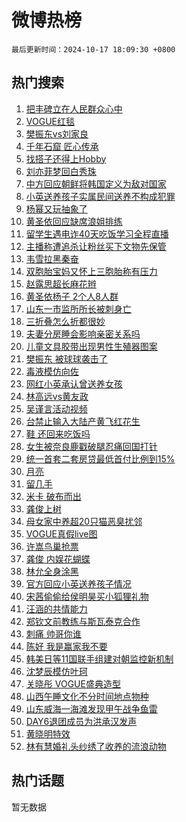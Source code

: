 # 微博热榜

`最后更新时间：2024-10-17 18:09:30 +0800`

## 热门搜索

1. [把丰碑立在人民群众心中](https://m.weibo.cn/search?containerid=100103type%3D1%26t%3D10%26q%3D%23%E6%8A%8A%E4%B8%B0%E7%A2%91%E7%AB%8B%E5%9C%A8%E4%BA%BA%E6%B0%91%E7%BE%A4%E4%BC%97%E5%BF%83%E4%B8%AD%23&stream_entry_id=51&isnewpage=1&extparam=seat%3D1%26pos%3D0%26dgr%3D0%26cate%3D10103%26q%3D%2523%25E6%258A%258A%25E4%25B8%25B0%25E7%25A2%2591%25E7%25AB%258B%25E5%259C%25A8%25E4%25BA%25BA%25E6%25B0%2591%25E7%25BE%25A4%25E4%25BC%2597%25E5%25BF%2583%25E4%25B8%25AD%2523%26c_type%3D51%26filter_type%3Drealtimehot%26stream_entry_id%3D51%26display_time%3D1729159768%26pre_seqid%3D17291597680000382951782)
1. [VOGUE红毯](https://m.weibo.cn/search?containerid=100103type%3D1%26t%3D10%26q%3DVOGUE%E7%BA%A2%E6%AF%AF&stream_entry_id=31&isnewpage=1&extparam=seat%3D1%26c_type%3D31%26realpos%3D1%26flag%3D1%26cate%3D5001%26stream_entry_id%3D31%26pos%3D0%26lcate%3D5001%26q%3DVOGUE%25E7%25BA%25A2%25E6%25AF%25AF%26band_rank%3D1%26filter_type%3Drealtimehot%26dgr%3D0%26display_time%3D1729159768%26pre_seqid%3D17291597680000382951782)
1. [樊振东vs刘家良](https://m.weibo.cn/search?containerid=100103type%3D1%26t%3D10%26q%3D%23%E6%A8%8A%E6%8C%AF%E4%B8%9Cvs%E5%88%98%E5%AE%B6%E8%89%AF%23&stream_entry_id=31&isnewpage=1&extparam=seat%3D1%26c_type%3D31%26realpos%3D2%26flag%3D0%26cate%3D5001%26stream_entry_id%3D31%26pos%3D1%26lcate%3D5001%26q%3D%2523%25E6%25A8%258A%25E6%258C%25AF%25E4%25B8%259Cvs%25E5%2588%2598%25E5%25AE%25B6%25E8%2589%25AF%2523%26band_rank%3D2%26filter_type%3Drealtimehot%26dgr%3D0%26display_time%3D1729159768%26pre_seqid%3D17291597680000382951782)
1. [千年石窟 匠心传承](https://m.weibo.cn/search?containerid=100103type%3D1%26t%3D10%26q%3D%23%E5%8D%83%E5%B9%B4%E7%9F%B3%E7%AA%9F+%E5%8C%A0%E5%BF%83%E4%BC%A0%E6%89%BF%23&stream_entry_id=31&isnewpage=1&extparam=seat%3D1%26c_type%3D31%26realpos%3D3%26flag%3D0%26cate%3D5001%26stream_entry_id%3D31%26pos%3D2%26lcate%3D5001%26q%3D%2523%25E5%258D%2583%25E5%25B9%25B4%25E7%259F%25B3%25E7%25AA%259F%2520%25E5%258C%25A0%25E5%25BF%2583%25E4%25BC%25A0%25E6%2589%25BF%2523%26band_rank%3D3%26filter_type%3Drealtimehot%26dgr%3D0%26display_time%3D1729159768%26pre_seqid%3D17291597680000382951782)
1. [找搭子还得上Hobby](https://m.weibo.cn/search?containerid=100103type%3D1%26t%3D10%26q%3D%23%E6%89%BE%E6%90%AD%E5%AD%90%E8%BF%98%E5%BE%97%E4%B8%8AHobby%23&stream_entry_id=31&isnewpage=1&extparam=seat%3D1%26c_type%3D31%26dgr%3D0%26cate%3D5001%26stream_entry_id%3D31%26pos%3D3%26adid%3D259070%26topic_ad%3D1%26lcate%3D5001%26band_rank%3D4%26is_ad_pos%3D1%26filter_type%3Drealtimehot%26q%3D%2523%25E6%2589%25BE%25E6%2590%25AD%25E5%25AD%2590%25E8%25BF%2598%25E5%25BE%2597%25E4%25B8%258AHobby%2523%26display_time%3D1729159768%26pre_seqid%3D17291597680000382951782)
1. [刘亦菲梦回白秀珠](https://m.weibo.cn/search?containerid=100103type%3D1%26t%3D10%26q%3D%E5%88%98%E4%BA%A6%E8%8F%B2%E6%A2%A6%E5%9B%9E%E7%99%BD%E7%A7%80%E7%8F%A0&stream_entry_id=31&isnewpage=1&extparam=seat%3D1%26c_type%3D31%26realpos%3D4%26flag%3D1%26cate%3D5001%26stream_entry_id%3D31%26pos%3D4%26lcate%3D5001%26q%3D%25E5%2588%2598%25E4%25BA%25A6%25E8%258F%25B2%25E6%25A2%25A6%25E5%259B%259E%25E7%2599%25BD%25E7%25A7%2580%25E7%258F%25A0%26band_rank%3D4%26filter_type%3Drealtimehot%26dgr%3D0%26display_time%3D1729159768%26pre_seqid%3D17291597680000382951782)
1. [中方回应朝鲜将韩国定义为敌对国家](https://m.weibo.cn/search?containerid=100103type%3D1%26t%3D10%26q%3D%23%E4%B8%AD%E6%96%B9%E5%9B%9E%E5%BA%94%E6%9C%9D%E9%B2%9C%E5%B0%86%E9%9F%A9%E5%9B%BD%E5%AE%9A%E4%B9%89%E4%B8%BA%E6%95%8C%E5%AF%B9%E5%9B%BD%E5%AE%B6%23&stream_entry_id=31&isnewpage=1&extparam=seat%3D1%26c_type%3D31%26realpos%3D5%26flag%3D1%26cate%3D5001%26stream_entry_id%3D31%26pos%3D5%26lcate%3D5001%26q%3D%2523%25E4%25B8%25AD%25E6%2596%25B9%25E5%259B%259E%25E5%25BA%2594%25E6%259C%259D%25E9%25B2%259C%25E5%25B0%2586%25E9%259F%25A9%25E5%259B%25BD%25E5%25AE%259A%25E4%25B9%2589%25E4%25B8%25BA%25E6%2595%258C%25E5%25AF%25B9%25E5%259B%25BD%25E5%25AE%25B6%2523%26band_rank%3D5%26filter_type%3Drealtimehot%26dgr%3D0%26display_time%3D1729159768%26pre_seqid%3D17291597680000382951782)
1. [小英送养孩子实属民间送养不构成犯罪](https://m.weibo.cn/search?containerid=100103type%3D1%26t%3D10%26q%3D%23%E5%B0%8F%E8%8B%B1%E9%80%81%E5%85%BB%E5%AD%A9%E5%AD%90%E5%AE%9E%E5%B1%9E%E6%B0%91%E9%97%B4%E9%80%81%E5%85%BB%E4%B8%8D%E6%9E%84%E6%88%90%E7%8A%AF%E7%BD%AA%23&stream_entry_id=31&isnewpage=1&extparam=seat%3D1%26c_type%3D31%26realpos%3D6%26flag%3D1%26cate%3D5001%26stream_entry_id%3D31%26pos%3D6%26lcate%3D5001%26q%3D%2523%25E5%25B0%258F%25E8%258B%25B1%25E9%2580%2581%25E5%2585%25BB%25E5%25AD%25A9%25E5%25AD%2590%25E5%25AE%259E%25E5%25B1%259E%25E6%25B0%2591%25E9%2597%25B4%25E9%2580%2581%25E5%2585%25BB%25E4%25B8%258D%25E6%259E%2584%25E6%2588%2590%25E7%258A%25AF%25E7%25BD%25AA%2523%26band_rank%3D6%26filter_type%3Drealtimehot%26dgr%3D0%26display_time%3D1729159768%26pre_seqid%3D17291597680000382951782)
1. [杨幂又玩抽象了](https://m.weibo.cn/search?containerid=100103type%3D1%26t%3D10%26q%3D%E6%9D%A8%E5%B9%82%E5%8F%88%E7%8E%A9%E6%8A%BD%E8%B1%A1%E4%BA%86&stream_entry_id=31&isnewpage=1&extparam=seat%3D1%26c_type%3D31%26realpos%3D7%26flag%3D1%26cate%3D5001%26stream_entry_id%3D31%26pos%3D7%26lcate%3D5001%26q%3D%25E6%259D%25A8%25E5%25B9%2582%25E5%258F%2588%25E7%258E%25A9%25E6%258A%25BD%25E8%25B1%25A1%25E4%25BA%2586%26band_rank%3D7%26filter_type%3Drealtimehot%26dgr%3D0%26display_time%3D1729159768%26pre_seqid%3D17291597680000382951782)
1. [黄圣依回应缺席浪姐排练](https://m.weibo.cn/search?containerid=100103type%3D1%26t%3D10%26q%3D%E9%BB%84%E5%9C%A3%E4%BE%9D%E5%9B%9E%E5%BA%94%E7%BC%BA%E5%B8%AD%E6%B5%AA%E5%A7%90%E6%8E%92%E7%BB%83&stream_entry_id=31&isnewpage=1&extparam=seat%3D1%26c_type%3D31%26realpos%3D8%26flag%3D1%26cate%3D5001%26stream_entry_id%3D31%26pos%3D8%26lcate%3D5001%26q%3D%25E9%25BB%2584%25E5%259C%25A3%25E4%25BE%259D%25E5%259B%259E%25E5%25BA%2594%25E7%25BC%25BA%25E5%25B8%25AD%25E6%25B5%25AA%25E5%25A7%2590%25E6%258E%2592%25E7%25BB%2583%26band_rank%3D8%26filter_type%3Drealtimehot%26dgr%3D0%26display_time%3D1729159768%26pre_seqid%3D17291597680000382951782)
1. [留学生遇电诈40天吃饭学习全程直播](https://m.weibo.cn/search?containerid=100103type%3D1%26t%3D10%26q%3D%23%E7%95%99%E5%AD%A6%E7%94%9F%E9%81%87%E7%94%B5%E8%AF%8840%E5%A4%A9%E5%90%83%E9%A5%AD%E5%AD%A6%E4%B9%A0%E5%85%A8%E7%A8%8B%E7%9B%B4%E6%92%AD%23&stream_entry_id=31&isnewpage=1&extparam=seat%3D1%26c_type%3D31%26realpos%3D9%26flag%3D0%26cate%3D5001%26stream_entry_id%3D31%26pos%3D9%26lcate%3D5001%26q%3D%2523%25E7%2595%2599%25E5%25AD%25A6%25E7%2594%259F%25E9%2581%2587%25E7%2594%25B5%25E8%25AF%258840%25E5%25A4%25A9%25E5%2590%2583%25E9%25A5%25AD%25E5%25AD%25A6%25E4%25B9%25A0%25E5%2585%25A8%25E7%25A8%258B%25E7%259B%25B4%25E6%2592%25AD%2523%26band_rank%3D9%26filter_type%3Drealtimehot%26dgr%3D0%26display_time%3D1729159768%26pre_seqid%3D17291597680000382951782)
1. [主播称遭追杀让粉丝买下文物先保管](https://m.weibo.cn/search?containerid=100103type%3D1%26t%3D10%26q%3D%23%E4%B8%BB%E6%92%AD%E7%A7%B0%E9%81%AD%E8%BF%BD%E6%9D%80%E8%AE%A9%E7%B2%89%E4%B8%9D%E4%B9%B0%E4%B8%8B%E6%96%87%E7%89%A9%E5%85%88%E4%BF%9D%E7%AE%A1%23&stream_entry_id=31&isnewpage=1&extparam=seat%3D1%26c_type%3D31%26realpos%3D10%26flag%3D1%26cate%3D5001%26stream_entry_id%3D31%26pos%3D10%26lcate%3D5001%26q%3D%2523%25E4%25B8%25BB%25E6%2592%25AD%25E7%25A7%25B0%25E9%2581%25AD%25E8%25BF%25BD%25E6%259D%2580%25E8%25AE%25A9%25E7%25B2%2589%25E4%25B8%259D%25E4%25B9%25B0%25E4%25B8%258B%25E6%2596%2587%25E7%2589%25A9%25E5%2585%2588%25E4%25BF%259D%25E7%25AE%25A1%2523%26band_rank%3D10%26filter_type%3Drealtimehot%26dgr%3D0%26display_time%3D1729159768%26pre_seqid%3D17291597680000382951782)
1. [韦雪拉黑秦奋](https://m.weibo.cn/search?containerid=100103type%3D1%26t%3D10%26q%3D%23%E9%9F%A6%E9%9B%AA%E6%8B%89%E9%BB%91%E7%A7%A6%E5%A5%8B%23&stream_entry_id=31&isnewpage=1&extparam=seat%3D1%26c_type%3D31%26realpos%3D11%26flag%3D1%26cate%3D5001%26stream_entry_id%3D31%26pos%3D11%26lcate%3D5001%26q%3D%2523%25E9%259F%25A6%25E9%259B%25AA%25E6%258B%2589%25E9%25BB%2591%25E7%25A7%25A6%25E5%25A5%258B%2523%26band_rank%3D11%26filter_type%3Drealtimehot%26dgr%3D0%26display_time%3D1729159768%26pre_seqid%3D17291597680000382951782)
1. [双胞胎宝妈又怀上三胞胎称有压力](https://m.weibo.cn/search?containerid=100103type%3D1%26t%3D10%26q%3D%23%E5%8F%8C%E8%83%9E%E8%83%8E%E5%AE%9D%E5%A6%88%E5%8F%88%E6%80%80%E4%B8%8A%E4%B8%89%E8%83%9E%E8%83%8E%E7%A7%B0%E6%9C%89%E5%8E%8B%E5%8A%9B%23&stream_entry_id=31&isnewpage=1&extparam=seat%3D1%26c_type%3D31%26realpos%3D12%26flag%3D1%26cate%3D5001%26stream_entry_id%3D31%26pos%3D12%26lcate%3D5001%26q%3D%2523%25E5%258F%258C%25E8%2583%259E%25E8%2583%258E%25E5%25AE%259D%25E5%25A6%2588%25E5%258F%2588%25E6%2580%2580%25E4%25B8%258A%25E4%25B8%2589%25E8%2583%259E%25E8%2583%258E%25E7%25A7%25B0%25E6%259C%2589%25E5%258E%258B%25E5%258A%259B%2523%26band_rank%3D12%26filter_type%3Drealtimehot%26dgr%3D0%26display_time%3D1729159768%26pre_seqid%3D17291597680000382951782)
1. [赵露思超长麻花辫](https://m.weibo.cn/search?containerid=100103type%3D1%26t%3D10%26q%3D%23%E8%B5%B5%E9%9C%B2%E6%80%9D%E8%B6%85%E9%95%BF%E9%BA%BB%E8%8A%B1%E8%BE%AB%23&stream_entry_id=31&isnewpage=1&extparam=seat%3D1%26c_type%3D31%26realpos%3D13%26flag%3D0%26cate%3D5001%26stream_entry_id%3D31%26pos%3D13%26lcate%3D5001%26q%3D%2523%25E8%25B5%25B5%25E9%259C%25B2%25E6%2580%259D%25E8%25B6%2585%25E9%2595%25BF%25E9%25BA%25BB%25E8%258A%25B1%25E8%25BE%25AB%2523%26band_rank%3D13%26filter_type%3Drealtimehot%26dgr%3D0%26display_time%3D1729159768%26pre_seqid%3D17291597680000382951782)
1. [黄圣依杨子 2个人8人群](https://m.weibo.cn/search?containerid=100103type%3D1%26t%3D10%26q%3D%E9%BB%84%E5%9C%A3%E4%BE%9D%E6%9D%A8%E5%AD%90+2%E4%B8%AA%E4%BA%BA8%E4%BA%BA%E7%BE%A4&stream_entry_id=31&isnewpage=1&extparam=seat%3D1%26c_type%3D31%26realpos%3D14%26flag%3D2%26cate%3D5001%26stream_entry_id%3D31%26pos%3D14%26lcate%3D5001%26q%3D%25E9%25BB%2584%25E5%259C%25A3%25E4%25BE%259D%25E6%259D%25A8%25E5%25AD%2590%25202%25E4%25B8%25AA%25E4%25BA%25BA8%25E4%25BA%25BA%25E7%25BE%25A4%26band_rank%3D14%26filter_type%3Drealtimehot%26dgr%3D0%26display_time%3D1729159768%26pre_seqid%3D17291597680000382951782)
1. [山东一市监所所长被刺身亡](https://m.weibo.cn/search?containerid=100103type%3D1%26t%3D10%26q%3D%23%E5%B1%B1%E4%B8%9C%E4%B8%80%E5%B8%82%E7%9B%91%E6%89%80%E6%89%80%E9%95%BF%E8%A2%AB%E5%88%BA%E8%BA%AB%E4%BA%A1%23&stream_entry_id=31&isnewpage=1&extparam=seat%3D1%26c_type%3D31%26realpos%3D15%26flag%3D0%26cate%3D5001%26stream_entry_id%3D31%26pos%3D15%26lcate%3D5001%26q%3D%2523%25E5%25B1%25B1%25E4%25B8%259C%25E4%25B8%2580%25E5%25B8%2582%25E7%259B%2591%25E6%2589%2580%25E6%2589%2580%25E9%2595%25BF%25E8%25A2%25AB%25E5%2588%25BA%25E8%25BA%25AB%25E4%25BA%25A1%2523%26band_rank%3D15%26filter_type%3Drealtimehot%26dgr%3D0%26display_time%3D1729159768%26pre_seqid%3D17291597680000382951782)
1. [三折叠怎么折都很妙](https://m.weibo.cn/search?containerid=100103type%3D1%26t%3D10%26q%3D%23%E4%B8%89%E6%8A%98%E5%8F%A0%E6%80%8E%E4%B9%88%E6%8A%98%E9%83%BD%E5%BE%88%E5%A6%99%23&stream_entry_id=31&isnewpage=1&extparam=seat%3D1%26c_type%3D31%26realpos%3D16%26flag%3D0%26cate%3D5001%26stream_entry_id%3D31%26pos%3D16%26q%3D%2523%25E4%25B8%2589%25E6%258A%2598%25E5%258F%25A0%25E6%2580%258E%25E4%25B9%2588%25E6%258A%2598%25E9%2583%25BD%25E5%25BE%2588%25E5%25A6%2599%2523%26lcate%3D5001%26adid%3D259329%26band_rank%3D16%26filter_type%3Drealtimehot%26dgr%3D0%26display_time%3D1729159768%26pre_seqid%3D17291597680000382951782)
1. [夫妻分房睡会影响亲密关系吗](https://m.weibo.cn/search?containerid=100103type%3D1%26t%3D10%26q%3D%E5%A4%AB%E5%A6%BB%E5%88%86%E6%88%BF%E7%9D%A1%E4%BC%9A%E5%BD%B1%E5%93%8D%E4%BA%B2%E5%AF%86%E5%85%B3%E7%B3%BB%E5%90%97&stream_entry_id=31&isnewpage=1&extparam=seat%3D1%26c_type%3D31%26realpos%3D17%26flag%3D0%26cate%3D5001%26stream_entry_id%3D31%26pos%3D17%26lcate%3D5001%26q%3D%25E5%25A4%25AB%25E5%25A6%25BB%25E5%2588%2586%25E6%2588%25BF%25E7%259D%25A1%25E4%25BC%259A%25E5%25BD%25B1%25E5%2593%258D%25E4%25BA%25B2%25E5%25AF%2586%25E5%2585%25B3%25E7%25B3%25BB%25E5%2590%2597%26band_rank%3D17%26filter_type%3Drealtimehot%26dgr%3D0%26display_time%3D1729159768%26pre_seqid%3D17291597680000382951782)
1. [儿童文具胶带出现男性生殖器图案](https://m.weibo.cn/search?containerid=100103type%3D1%26t%3D10%26q%3D%23%E5%84%BF%E7%AB%A5%E6%96%87%E5%85%B7%E8%83%B6%E5%B8%A6%E5%87%BA%E7%8E%B0%E7%94%B7%E6%80%A7%E7%94%9F%E6%AE%96%E5%99%A8%E5%9B%BE%E6%A1%88%23&stream_entry_id=31&isnewpage=1&extparam=seat%3D1%26c_type%3D31%26realpos%3D18%26flag%3D0%26cate%3D5001%26stream_entry_id%3D31%26pos%3D18%26lcate%3D5001%26q%3D%2523%25E5%2584%25BF%25E7%25AB%25A5%25E6%2596%2587%25E5%2585%25B7%25E8%2583%25B6%25E5%25B8%25A6%25E5%2587%25BA%25E7%258E%25B0%25E7%2594%25B7%25E6%2580%25A7%25E7%2594%259F%25E6%25AE%2596%25E5%2599%25A8%25E5%259B%25BE%25E6%25A1%2588%2523%26band_rank%3D18%26filter_type%3Drealtimehot%26dgr%3D0%26display_time%3D1729159768%26pre_seqid%3D17291597680000382951782)
1. [樊振东 被球球袭击了](https://m.weibo.cn/search?containerid=100103type%3D1%26t%3D10%26q%3D%E6%A8%8A%E6%8C%AF%E4%B8%9C+%E8%A2%AB%E7%90%83%E7%90%83%E8%A2%AD%E5%87%BB%E4%BA%86&stream_entry_id=31&isnewpage=1&extparam=seat%3D1%26c_type%3D31%26realpos%3D19%26flag%3D0%26cate%3D5001%26stream_entry_id%3D31%26pos%3D19%26lcate%3D5001%26q%3D%25E6%25A8%258A%25E6%258C%25AF%25E4%25B8%259C%2520%25E8%25A2%25AB%25E7%2590%2583%25E7%2590%2583%25E8%25A2%25AD%25E5%2587%25BB%25E4%25BA%2586%26band_rank%3D19%26filter_type%3Drealtimehot%26dgr%3D0%26display_time%3D1729159768%26pre_seqid%3D17291597680000382951782)
1. [毒液模仿向佐](https://m.weibo.cn/search?containerid=100103type%3D1%26t%3D10%26q%3D%23%E6%AF%92%E6%B6%B2%E6%A8%A1%E4%BB%BF%E5%90%91%E4%BD%90%23&stream_entry_id=31&isnewpage=1&extparam=seat%3D1%26c_type%3D31%26realpos%3D20%26flag%3D1%26cate%3D5001%26stream_entry_id%3D31%26pos%3D20%26lcate%3D5001%26q%3D%2523%25E6%25AF%2592%25E6%25B6%25B2%25E6%25A8%25A1%25E4%25BB%25BF%25E5%2590%2591%25E4%25BD%2590%2523%26band_rank%3D20%26filter_type%3Drealtimehot%26dgr%3D0%26display_time%3D1729159768%26pre_seqid%3D17291597680000382951782)
1. [网红小英承认曾送养女孩](https://m.weibo.cn/search?containerid=100103type%3D1%26t%3D10%26q%3D%23%E7%BD%91%E7%BA%A2%E5%B0%8F%E8%8B%B1%E6%89%BF%E8%AE%A4%E6%9B%BE%E9%80%81%E5%85%BB%E5%A5%B3%E5%AD%A9%23&stream_entry_id=31&isnewpage=1&extparam=seat%3D1%26c_type%3D31%26realpos%3D21%26flag%3D2%26cate%3D5001%26stream_entry_id%3D31%26pos%3D21%26lcate%3D5001%26q%3D%2523%25E7%25BD%2591%25E7%25BA%25A2%25E5%25B0%258F%25E8%258B%25B1%25E6%2589%25BF%25E8%25AE%25A4%25E6%259B%25BE%25E9%2580%2581%25E5%2585%25BB%25E5%25A5%25B3%25E5%25AD%25A9%2523%26band_rank%3D21%26filter_type%3Drealtimehot%26dgr%3D0%26display_time%3D1729159768%26pre_seqid%3D17291597680000382951782)
1. [林高远vs黄友政](https://m.weibo.cn/search?containerid=100103type%3D1%26t%3D10%26q%3D%23%E6%9E%97%E9%AB%98%E8%BF%9Cvs%E9%BB%84%E5%8F%8B%E6%94%BF%23&stream_entry_id=31&isnewpage=1&extparam=seat%3D1%26c_type%3D31%26realpos%3D22%26flag%3D1%26cate%3D5001%26stream_entry_id%3D31%26pos%3D22%26lcate%3D5001%26q%3D%2523%25E6%259E%2597%25E9%25AB%2598%25E8%25BF%259Cvs%25E9%25BB%2584%25E5%258F%258B%25E6%2594%25BF%2523%26band_rank%3D22%26filter_type%3Drealtimehot%26dgr%3D0%26display_time%3D1729159768%26pre_seqid%3D17291597680000382951782)
1. [吴谨言活动视频](https://m.weibo.cn/search?containerid=100103type%3D1%26t%3D10%26q%3D%E5%90%B4%E8%B0%A8%E8%A8%80%E6%B4%BB%E5%8A%A8%E8%A7%86%E9%A2%91&stream_entry_id=31&isnewpage=1&extparam=seat%3D1%26c_type%3D31%26realpos%3D23%26flag%3D1%26cate%3D5001%26stream_entry_id%3D31%26pos%3D23%26lcate%3D5001%26q%3D%25E5%2590%25B4%25E8%25B0%25A8%25E8%25A8%2580%25E6%25B4%25BB%25E5%258A%25A8%25E8%25A7%2586%25E9%25A2%2591%26band_rank%3D23%26filter_type%3Drealtimehot%26dgr%3D0%26display_time%3D1729159768%26pre_seqid%3D17291597680000382951782)
1. [台禁止输入大陆产黄飞红花生](https://m.weibo.cn/search?containerid=100103type%3D1%26t%3D10%26q%3D%23%E5%8F%B0%E7%A6%81%E6%AD%A2%E8%BE%93%E5%85%A5%E5%A4%A7%E9%99%86%E4%BA%A7%E9%BB%84%E9%A3%9E%E7%BA%A2%E8%8A%B1%E7%94%9F%23&stream_entry_id=31&isnewpage=1&extparam=seat%3D1%26c_type%3D31%26realpos%3D24%26flag%3D0%26cate%3D5001%26stream_entry_id%3D31%26pos%3D24%26lcate%3D5001%26q%3D%2523%25E5%258F%25B0%25E7%25A6%2581%25E6%25AD%25A2%25E8%25BE%2593%25E5%2585%25A5%25E5%25A4%25A7%25E9%2599%2586%25E4%25BA%25A7%25E9%25BB%2584%25E9%25A3%259E%25E7%25BA%25A2%25E8%258A%25B1%25E7%2594%259F%2523%26band_rank%3D24%26filter_type%3Drealtimehot%26dgr%3D0%26display_time%3D1729159768%26pre_seqid%3D17291597680000382951782)
1. [鞋 还回来吃饭吗](https://m.weibo.cn/search?containerid=100103type%3D1%26t%3D10%26q%3D%E9%9E%8B+%E8%BF%98%E5%9B%9E%E6%9D%A5%E5%90%83%E9%A5%AD%E5%90%97&stream_entry_id=31&isnewpage=1&extparam=seat%3D1%26c_type%3D31%26realpos%3D25%26flag%3D1%26cate%3D5001%26stream_entry_id%3D31%26pos%3D25%26lcate%3D5001%26q%3D%25E9%259E%258B%2520%25E8%25BF%2598%25E5%259B%259E%25E6%259D%25A5%25E5%2590%2583%25E9%25A5%25AD%25E5%2590%2597%26band_rank%3D25%26filter_type%3Drealtimehot%26dgr%3D0%26display_time%3D1729159768%26pre_seqid%3D17291597680000382951782)
1. [女生被奈良鹿戳破腿忍痛回国打针](https://m.weibo.cn/search?containerid=100103type%3D1%26t%3D10%26q%3D%23%E5%A5%B3%E7%94%9F%E8%A2%AB%E5%A5%88%E8%89%AF%E9%B9%BF%E6%88%B3%E7%A0%B4%E8%85%BF%E5%BF%8D%E7%97%9B%E5%9B%9E%E5%9B%BD%E6%89%93%E9%92%88%23&stream_entry_id=31&isnewpage=1&extparam=seat%3D1%26c_type%3D31%26realpos%3D26%26flag%3D0%26cate%3D5001%26stream_entry_id%3D31%26pos%3D26%26lcate%3D5001%26q%3D%2523%25E5%25A5%25B3%25E7%2594%259F%25E8%25A2%25AB%25E5%25A5%2588%25E8%2589%25AF%25E9%25B9%25BF%25E6%2588%25B3%25E7%25A0%25B4%25E8%2585%25BF%25E5%25BF%258D%25E7%2597%259B%25E5%259B%259E%25E5%259B%25BD%25E6%2589%2593%25E9%2592%2588%2523%26band_rank%3D26%26filter_type%3Drealtimehot%26dgr%3D0%26display_time%3D1729159768%26pre_seqid%3D17291597680000382951782)
1. [统一首套二套房贷最低首付比例到15%](https://m.weibo.cn/search?containerid=100103type%3D1%26t%3D10%26q%3D%23%E7%BB%9F%E4%B8%80%E9%A6%96%E5%A5%97%E4%BA%8C%E5%A5%97%E6%88%BF%E8%B4%B7%E6%9C%80%E4%BD%8E%E9%A6%96%E4%BB%98%E6%AF%94%E4%BE%8B%E5%88%B015%25%23&stream_entry_id=31&isnewpage=1&extparam=seat%3D1%26c_type%3D31%26realpos%3D27%26flag%3D0%26cate%3D5001%26stream_entry_id%3D31%26pos%3D27%26lcate%3D5001%26q%3D%2523%25E7%25BB%259F%25E4%25B8%2580%25E9%25A6%2596%25E5%25A5%2597%25E4%25BA%258C%25E5%25A5%2597%25E6%2588%25BF%25E8%25B4%25B7%25E6%259C%2580%25E4%25BD%258E%25E9%25A6%2596%25E4%25BB%2598%25E6%25AF%2594%25E4%25BE%258B%25E5%2588%25B015%2525%2523%26band_rank%3D27%26filter_type%3Drealtimehot%26dgr%3D0%26display_time%3D1729159768%26pre_seqid%3D17291597680000382951782)
1. [月亮](https://m.weibo.cn/search?containerid=100103type%3D1%26t%3D10%26q%3D%E6%9C%88%E4%BA%AE&stream_entry_id=31&isnewpage=1&extparam=seat%3D1%26c_type%3D31%26realpos%3D28%26flag%3D1%26cate%3D5001%26stream_entry_id%3D31%26pos%3D28%26lcate%3D5001%26q%3D%25E6%259C%2588%25E4%25BA%25AE%26band_rank%3D28%26filter_type%3Drealtimehot%26dgr%3D0%26display_time%3D1729159768%26pre_seqid%3D17291597680000382951782)
1. [留几手](https://m.weibo.cn/search?containerid=100103type%3D1%26t%3D10%26q%3D%E7%95%99%E5%87%A0%E6%89%8B&stream_entry_id=31&isnewpage=1&extparam=seat%3D1%26c_type%3D31%26realpos%3D29%26flag%3D1%26cate%3D5001%26stream_entry_id%3D31%26pos%3D29%26lcate%3D5001%26q%3D%25E7%2595%2599%25E5%2587%25A0%25E6%2589%258B%26band_rank%3D29%26filter_type%3Drealtimehot%26dgr%3D0%26display_time%3D1729159768%26pre_seqid%3D17291597680000382951782)
1. [米卡 破布而出](https://m.weibo.cn/search?containerid=100103type%3D1%26t%3D10%26q%3D%E7%B1%B3%E5%8D%A1+%E7%A0%B4%E5%B8%83%E8%80%8C%E5%87%BA&stream_entry_id=31&isnewpage=1&extparam=seat%3D1%26c_type%3D31%26realpos%3D30%26flag%3D1%26cate%3D5001%26stream_entry_id%3D31%26pos%3D30%26lcate%3D5001%26q%3D%25E7%25B1%25B3%25E5%258D%25A1%2520%25E7%25A0%25B4%25E5%25B8%2583%25E8%2580%258C%25E5%2587%25BA%26band_rank%3D30%26filter_type%3Drealtimehot%26dgr%3D0%26display_time%3D1729159768%26pre_seqid%3D17291597680000382951782)
1. [龚俊上树](https://m.weibo.cn/search?containerid=100103type%3D1%26t%3D10%26q%3D%E9%BE%9A%E4%BF%8A%E4%B8%8A%E6%A0%91&stream_entry_id=31&isnewpage=1&extparam=seat%3D1%26c_type%3D31%26realpos%3D31%26flag%3D1%26cate%3D5001%26stream_entry_id%3D31%26pos%3D31%26lcate%3D5001%26q%3D%25E9%25BE%259A%25E4%25BF%258A%25E4%25B8%258A%25E6%25A0%2591%26band_rank%3D31%26filter_type%3Drealtimehot%26dgr%3D0%26display_time%3D1729159768%26pre_seqid%3D17291597680000382951782)
1. [母女家中养超20只猫恶臭扰邻](https://m.weibo.cn/search?containerid=100103type%3D1%26t%3D10%26q%3D%23%E6%AF%8D%E5%A5%B3%E5%AE%B6%E4%B8%AD%E5%85%BB%E8%B6%8520%E5%8F%AA%E7%8C%AB%E6%81%B6%E8%87%AD%E6%89%B0%E9%82%BB%23&stream_entry_id=31&isnewpage=1&extparam=seat%3D1%26c_type%3D31%26realpos%3D32%26flag%3D0%26cate%3D5001%26stream_entry_id%3D31%26pos%3D32%26lcate%3D5001%26q%3D%2523%25E6%25AF%258D%25E5%25A5%25B3%25E5%25AE%25B6%25E4%25B8%25AD%25E5%2585%25BB%25E8%25B6%258520%25E5%258F%25AA%25E7%258C%25AB%25E6%2581%25B6%25E8%2587%25AD%25E6%2589%25B0%25E9%2582%25BB%2523%26band_rank%3D32%26filter_type%3Drealtimehot%26dgr%3D0%26display_time%3D1729159768%26pre_seqid%3D17291597680000382951782)
1. [VOGUE真假live图](https://m.weibo.cn/search?containerid=100103type%3D1%26t%3D10%26q%3D%23VOGUE%E7%9C%9F%E5%81%87live%E5%9B%BE%23&stream_entry_id=31&isnewpage=1&extparam=seat%3D1%26c_type%3D31%26realpos%3D33%26flag%3D1%26cate%3D5001%26stream_entry_id%3D31%26pos%3D33%26lcate%3D5001%26q%3D%2523VOGUE%25E7%259C%259F%25E5%2581%2587live%25E5%259B%25BE%2523%26band_rank%3D33%26filter_type%3Drealtimehot%26dgr%3D0%26display_time%3D1729159768%26pre_seqid%3D17291597680000382951782)
1. [许嵩鸟巢抢票](https://m.weibo.cn/search?containerid=100103type%3D1%26t%3D10%26q%3D%E8%AE%B8%E5%B5%A9%E9%B8%9F%E5%B7%A2%E6%8A%A2%E7%A5%A8&stream_entry_id=31&isnewpage=1&extparam=seat%3D1%26c_type%3D31%26realpos%3D34%26flag%3D1%26cate%3D5001%26stream_entry_id%3D31%26pos%3D34%26lcate%3D5001%26q%3D%25E8%25AE%25B8%25E5%25B5%25A9%25E9%25B8%259F%25E5%25B7%25A2%25E6%258A%25A2%25E7%25A5%25A8%26band_rank%3D34%26filter_type%3Drealtimehot%26dgr%3D0%26display_time%3D1729159768%26pre_seqid%3D17291597680000382951782)
1. [龚俊 内娱花蝴蝶](https://m.weibo.cn/search?containerid=100103type%3D1%26t%3D10%26q%3D%E9%BE%9A%E4%BF%8A+%E5%86%85%E5%A8%B1%E8%8A%B1%E8%9D%B4%E8%9D%B6&stream_entry_id=31&isnewpage=1&extparam=seat%3D1%26c_type%3D31%26realpos%3D35%26flag%3D0%26cate%3D5001%26stream_entry_id%3D31%26pos%3D35%26lcate%3D5001%26q%3D%25E9%25BE%259A%25E4%25BF%258A%2520%25E5%2586%2585%25E5%25A8%25B1%25E8%258A%25B1%25E8%259D%25B4%25E8%259D%25B6%26band_rank%3D35%26filter_type%3Drealtimehot%26dgr%3D0%26display_time%3D1729159768%26pre_seqid%3D17291597680000382951782)
1. [林允全身涂黑](https://m.weibo.cn/search?containerid=100103type%3D1%26t%3D10%26q%3D%23%E6%9E%97%E5%85%81%E5%85%A8%E8%BA%AB%E6%B6%82%E9%BB%91%23&stream_entry_id=31&isnewpage=1&extparam=seat%3D1%26c_type%3D31%26realpos%3D36%26flag%3D0%26cate%3D5001%26stream_entry_id%3D31%26pos%3D36%26lcate%3D5001%26q%3D%2523%25E6%259E%2597%25E5%2585%2581%25E5%2585%25A8%25E8%25BA%25AB%25E6%25B6%2582%25E9%25BB%2591%2523%26band_rank%3D36%26filter_type%3Drealtimehot%26dgr%3D0%26display_time%3D1729159768%26pre_seqid%3D17291597680000382951782)
1. [官方回应小英送养孩子情况](https://m.weibo.cn/search?containerid=100103type%3D1%26t%3D10%26q%3D%23%E5%AE%98%E6%96%B9%E5%9B%9E%E5%BA%94%E5%B0%8F%E8%8B%B1%E9%80%81%E5%85%BB%E5%AD%A9%E5%AD%90%E6%83%85%E5%86%B5%23&stream_entry_id=31&isnewpage=1&extparam=seat%3D1%26c_type%3D31%26realpos%3D37%26flag%3D1%26cate%3D5001%26stream_entry_id%3D31%26pos%3D37%26lcate%3D5001%26q%3D%2523%25E5%25AE%2598%25E6%2596%25B9%25E5%259B%259E%25E5%25BA%2594%25E5%25B0%258F%25E8%258B%25B1%25E9%2580%2581%25E5%2585%25BB%25E5%25AD%25A9%25E5%25AD%2590%25E6%2583%2585%25E5%2586%25B5%2523%26band_rank%3D37%26filter_type%3Drealtimehot%26dgr%3D0%26display_time%3D1729159768%26pre_seqid%3D17291597680000382951782)
1. [宋茜偷偷给侯明昊买小狐狸礼物](https://m.weibo.cn/search?containerid=100103type%3D1%26t%3D10%26q%3D%E5%AE%8B%E8%8C%9C%E5%81%B7%E5%81%B7%E7%BB%99%E4%BE%AF%E6%98%8E%E6%98%8A%E4%B9%B0%E5%B0%8F%E7%8B%90%E7%8B%B8%E7%A4%BC%E7%89%A9&stream_entry_id=31&isnewpage=1&extparam=seat%3D1%26c_type%3D31%26realpos%3D38%26flag%3D1%26cate%3D5001%26stream_entry_id%3D31%26pos%3D38%26lcate%3D5001%26q%3D%25E5%25AE%258B%25E8%258C%259C%25E5%2581%25B7%25E5%2581%25B7%25E7%25BB%2599%25E4%25BE%25AF%25E6%2598%258E%25E6%2598%258A%25E4%25B9%25B0%25E5%25B0%258F%25E7%258B%2590%25E7%258B%25B8%25E7%25A4%25BC%25E7%2589%25A9%26band_rank%3D38%26filter_type%3Drealtimehot%26dgr%3D0%26display_time%3D1729159768%26pre_seqid%3D17291597680000382951782)
1. [汪涵的共情能力](https://m.weibo.cn/search?containerid=100103type%3D1%26t%3D10%26q%3D%23%E6%B1%AA%E6%B6%B5%E7%9A%84%E5%85%B1%E6%83%85%E8%83%BD%E5%8A%9B%23&stream_entry_id=31&isnewpage=1&extparam=seat%3D1%26c_type%3D31%26realpos%3D39%26flag%3D0%26cate%3D5001%26stream_entry_id%3D31%26pos%3D39%26q%3D%2523%25E6%25B1%25AA%25E6%25B6%25B5%25E7%259A%2584%25E5%2585%25B1%25E6%2583%2585%25E8%2583%25BD%25E5%258A%259B%2523%26lcate%3D5001%26adid%3D259379%26band_rank%3D39%26filter_type%3Drealtimehot%26dgr%3D0%26display_time%3D1729159768%26pre_seqid%3D17291597680000382951782)
1. [郑钦文前教练与斯瓦泰克合作](https://m.weibo.cn/search?containerid=100103type%3D1%26t%3D10%26q%3D%23%E9%83%91%E9%92%A6%E6%96%87%E5%89%8D%E6%95%99%E7%BB%83%E4%B8%8E%E6%96%AF%E7%93%A6%E6%B3%B0%E5%85%8B%E5%90%88%E4%BD%9C%23&stream_entry_id=31&isnewpage=1&extparam=seat%3D1%26c_type%3D31%26realpos%3D40%26flag%3D1%26cate%3D5001%26stream_entry_id%3D31%26pos%3D40%26lcate%3D5001%26q%3D%2523%25E9%2583%2591%25E9%2592%25A6%25E6%2596%2587%25E5%2589%258D%25E6%2595%2599%25E7%25BB%2583%25E4%25B8%258E%25E6%2596%25AF%25E7%2593%25A6%25E6%25B3%25B0%25E5%2585%258B%25E5%2590%2588%25E4%25BD%259C%2523%26band_rank%3D40%26filter_type%3Drealtimehot%26dgr%3D0%26display_time%3D1729159768%26pre_seqid%3D17291597680000382951782)
1. [刺痛 帅哥你谁](https://m.weibo.cn/search?containerid=100103type%3D1%26t%3D10%26q%3D%E5%88%BA%E7%97%9B+%E5%B8%85%E5%93%A5%E4%BD%A0%E8%B0%81&stream_entry_id=31&isnewpage=1&extparam=seat%3D1%26c_type%3D31%26realpos%3D41%26flag%3D0%26cate%3D5001%26stream_entry_id%3D31%26pos%3D41%26lcate%3D5001%26q%3D%25E5%2588%25BA%25E7%2597%259B%2520%25E5%25B8%2585%25E5%2593%25A5%25E4%25BD%25A0%25E8%25B0%2581%26band_rank%3D41%26filter_type%3Drealtimehot%26dgr%3D0%26display_time%3D1729159768%26pre_seqid%3D17291597680000382951782)
1. [陈好 我是赢家我不要](https://m.weibo.cn/search?containerid=100103type%3D1%26t%3D10%26q%3D%E9%99%88%E5%A5%BD+%E6%88%91%E6%98%AF%E8%B5%A2%E5%AE%B6%E6%88%91%E4%B8%8D%E8%A6%81&stream_entry_id=31&isnewpage=1&extparam=seat%3D1%26c_type%3D31%26realpos%3D42%26flag%3D0%26cate%3D5001%26stream_entry_id%3D31%26pos%3D42%26lcate%3D5001%26q%3D%25E9%2599%2588%25E5%25A5%25BD%2520%25E6%2588%2591%25E6%2598%25AF%25E8%25B5%25A2%25E5%25AE%25B6%25E6%2588%2591%25E4%25B8%258D%25E8%25A6%2581%26band_rank%3D42%26filter_type%3Drealtimehot%26dgr%3D0%26display_time%3D1729159768%26pre_seqid%3D17291597680000382951782)
1. [韩美日等11国联手组建对朝监控新机制](https://m.weibo.cn/search?containerid=100103type%3D1%26t%3D10%26q%3D%23%E9%9F%A9%E7%BE%8E%E6%97%A5%E7%AD%8911%E5%9B%BD%E8%81%94%E6%89%8B%E7%BB%84%E5%BB%BA%E5%AF%B9%E6%9C%9D%E7%9B%91%E6%8E%A7%E6%96%B0%E6%9C%BA%E5%88%B6%23&stream_entry_id=31&isnewpage=1&extparam=seat%3D1%26c_type%3D31%26realpos%3D43%26flag%3D0%26cate%3D5001%26stream_entry_id%3D31%26pos%3D43%26lcate%3D5001%26q%3D%2523%25E9%259F%25A9%25E7%25BE%258E%25E6%2597%25A5%25E7%25AD%258911%25E5%259B%25BD%25E8%2581%2594%25E6%2589%258B%25E7%25BB%2584%25E5%25BB%25BA%25E5%25AF%25B9%25E6%259C%259D%25E7%259B%2591%25E6%258E%25A7%25E6%2596%25B0%25E6%259C%25BA%25E5%2588%25B6%2523%26band_rank%3D43%26filter_type%3Drealtimehot%26dgr%3D0%26display_time%3D1729159768%26pre_seqid%3D17291597680000382951782)
1. [沈梦辰模仿叶珂](https://m.weibo.cn/search?containerid=100103type%3D1%26t%3D10%26q%3D%23%E6%B2%88%E6%A2%A6%E8%BE%B0%E6%A8%A1%E4%BB%BF%E5%8F%B6%E7%8F%82%23&stream_entry_id=31&isnewpage=1&extparam=seat%3D1%26c_type%3D31%26realpos%3D44%26flag%3D0%26cate%3D5001%26stream_entry_id%3D31%26pos%3D44%26lcate%3D5001%26q%3D%2523%25E6%25B2%2588%25E6%25A2%25A6%25E8%25BE%25B0%25E6%25A8%25A1%25E4%25BB%25BF%25E5%258F%25B6%25E7%258F%2582%2523%26band_rank%3D44%26filter_type%3Drealtimehot%26dgr%3D0%26display_time%3D1729159768%26pre_seqid%3D17291597680000382951782)
1. [关晓彤 VOGUE盛典造型](https://m.weibo.cn/search?containerid=100103type%3D1%26t%3D10%26q%3D%E5%85%B3%E6%99%93%E5%BD%A4+VOGUE%E7%9B%9B%E5%85%B8%E9%80%A0%E5%9E%8B&stream_entry_id=31&isnewpage=1&extparam=seat%3D1%26c_type%3D31%26realpos%3D45%26flag%3D0%26cate%3D5001%26stream_entry_id%3D31%26pos%3D45%26lcate%3D5001%26q%3D%25E5%2585%25B3%25E6%2599%2593%25E5%25BD%25A4%2520VOGUE%25E7%259B%259B%25E5%2585%25B8%25E9%2580%25A0%25E5%259E%258B%26band_rank%3D45%26filter_type%3Drealtimehot%26dgr%3D0%26display_time%3D1729159768%26pre_seqid%3D17291597680000382951782)
1. [山西午睡文化不分时间地点物种](https://m.weibo.cn/search?containerid=100103type%3D1%26t%3D10%26q%3D%23%E5%B1%B1%E8%A5%BF%E5%8D%88%E7%9D%A1%E6%96%87%E5%8C%96%E4%B8%8D%E5%88%86%E6%97%B6%E9%97%B4%E5%9C%B0%E7%82%B9%E7%89%A9%E7%A7%8D%23&stream_entry_id=31&isnewpage=1&extparam=seat%3D1%26c_type%3D31%26realpos%3D46%26flag%3D0%26cate%3D5001%26stream_entry_id%3D31%26pos%3D46%26lcate%3D5001%26q%3D%2523%25E5%25B1%25B1%25E8%25A5%25BF%25E5%258D%2588%25E7%259D%25A1%25E6%2596%2587%25E5%258C%2596%25E4%25B8%258D%25E5%2588%2586%25E6%2597%25B6%25E9%2597%25B4%25E5%259C%25B0%25E7%2582%25B9%25E7%2589%25A9%25E7%25A7%258D%2523%26band_rank%3D46%26filter_type%3Drealtimehot%26dgr%3D0%26display_time%3D1729159768%26pre_seqid%3D17291597680000382951782)
1. [山东威海一海滩发现甲午战争鱼雷](https://m.weibo.cn/search?containerid=100103type%3D1%26t%3D10%26q%3D%23%E5%B1%B1%E4%B8%9C%E5%A8%81%E6%B5%B7%E4%B8%80%E6%B5%B7%E6%BB%A9%E5%8F%91%E7%8E%B0%E7%94%B2%E5%8D%88%E6%88%98%E4%BA%89%E9%B1%BC%E9%9B%B7%23&stream_entry_id=31&isnewpage=1&extparam=seat%3D1%26c_type%3D31%26realpos%3D47%26flag%3D1%26cate%3D5001%26stream_entry_id%3D31%26pos%3D47%26lcate%3D5001%26q%3D%2523%25E5%25B1%25B1%25E4%25B8%259C%25E5%25A8%2581%25E6%25B5%25B7%25E4%25B8%2580%25E6%25B5%25B7%25E6%25BB%25A9%25E5%258F%2591%25E7%258E%25B0%25E7%2594%25B2%25E5%258D%2588%25E6%2588%2598%25E4%25BA%2589%25E9%25B1%25BC%25E9%259B%25B7%2523%26band_rank%3D47%26filter_type%3Drealtimehot%26dgr%3D0%26display_time%3D1729159768%26pre_seqid%3D17291597680000382951782)
1. [DAY6退团成员为洪承汉发声](https://m.weibo.cn/search?containerid=100103type%3D1%26t%3D10%26q%3D%23DAY6%E9%80%80%E5%9B%A2%E6%88%90%E5%91%98%E4%B8%BA%E6%B4%AA%E6%89%BF%E6%B1%89%E5%8F%91%E5%A3%B0%23&stream_entry_id=31&isnewpage=1&extparam=seat%3D1%26c_type%3D31%26realpos%3D48%26flag%3D1%26cate%3D5001%26stream_entry_id%3D31%26pos%3D48%26lcate%3D5001%26q%3D%2523DAY6%25E9%2580%2580%25E5%259B%25A2%25E6%2588%2590%25E5%2591%2598%25E4%25B8%25BA%25E6%25B4%25AA%25E6%2589%25BF%25E6%25B1%2589%25E5%258F%2591%25E5%25A3%25B0%2523%26band_rank%3D48%26filter_type%3Drealtimehot%26dgr%3D0%26display_time%3D1729159768%26pre_seqid%3D17291597680000382951782)
1. [黄晓明特效](https://m.weibo.cn/search?containerid=100103type%3D1%26t%3D10%26q%3D%E9%BB%84%E6%99%93%E6%98%8E%E7%89%B9%E6%95%88&stream_entry_id=31&isnewpage=1&extparam=seat%3D1%26c_type%3D31%26realpos%3D49%26flag%3D0%26cate%3D5001%26stream_entry_id%3D31%26pos%3D49%26lcate%3D5001%26q%3D%25E9%25BB%2584%25E6%2599%2593%25E6%2598%258E%25E7%2589%25B9%25E6%2595%2588%26band_rank%3D49%26filter_type%3Drealtimehot%26dgr%3D0%26display_time%3D1729159768%26pre_seqid%3D17291597680000382951782)
1. [林有慧婚礼头纱绣了收养的流浪动物](https://m.weibo.cn/search?containerid=100103type%3D1%26t%3D10%26q%3D%23%E6%9E%97%E6%9C%89%E6%85%A7%E5%A9%9A%E7%A4%BC%E5%A4%B4%E7%BA%B1%E7%BB%A3%E4%BA%86%E6%94%B6%E5%85%BB%E7%9A%84%E6%B5%81%E6%B5%AA%E5%8A%A8%E7%89%A9%23&stream_entry_id=31&isnewpage=1&extparam=seat%3D1%26c_type%3D31%26realpos%3D50%26flag%3D0%26cate%3D5001%26stream_entry_id%3D31%26pos%3D50%26lcate%3D5001%26q%3D%2523%25E6%259E%2597%25E6%259C%2589%25E6%2585%25A7%25E5%25A9%259A%25E7%25A4%25BC%25E5%25A4%25B4%25E7%25BA%25B1%25E7%25BB%25A3%25E4%25BA%2586%25E6%2594%25B6%25E5%2585%25BB%25E7%259A%2584%25E6%25B5%2581%25E6%25B5%25AA%25E5%258A%25A8%25E7%2589%25A9%2523%26band_rank%3D50%26filter_type%3Drealtimehot%26dgr%3D0%26display_time%3D1729159768%26pre_seqid%3D17291597680000382951782)

## 热门话题

暂无数据
